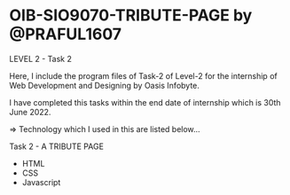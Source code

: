 # OIB-SIO9070-TRIBUTE-PAGE by @PRAFUL1607

LEVEL 2 - Task 2

Here, I include the program files of Task-2 of Level-2 for the internship of Web Development and Designing by Oasis Infobyte.

I have completed this tasks within the end date of internship which is 30th June 2022.

=> Technology which I used in this are listed below...

Task 2 - A TRIBUTE PAGE

- HTML
- CSS
- Javascript
